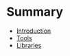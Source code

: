 # Summary

* [Introduction](README.md)
* [Tools](tools/README.md)
* [Libraries](libraries/README.md)

